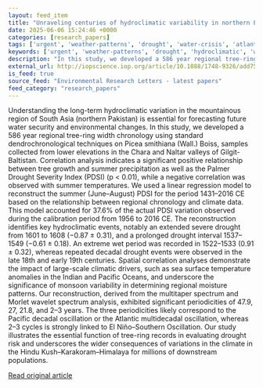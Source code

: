 ```yaml
---
layout: feed_item
title: "Unraveling centuries of hydroclimatic variability in northern Pakistan: insights from tree-ring chronology, drought reconstruction, and ocean–climate interactions"
date: 2025-06-06 15:24:46 +0000
categories: [research_papers]
tags: ['urgent', 'weather-patterns', 'drought', 'water-crisis', 'atlantic-region', 'pacific-region', 'hurricanes', 'oceania', 'el-nino']
keywords: ['urgent', 'weather-patterns', 'drought', 'hydroclimatic', 'water-crisis', 'atlantic-region', 'unraveling', 'centuries']
description: "In this study, we developed a 586 year regional tree-ring width chronology using standard dendrochronological techniques on Picea smithiana (Wall"
external_url: http://iopscience.iop.org/article/10.1088/1748-9326/add755
is_feed: true
source_feed: "Environmental Research Letters - latest papers"
feed_category: "research_papers"
---
```


Understanding the long-term hydroclimatic variation in the mountainous region of South Asia (northern Pakistan) is essential for forecasting future water security and environmental changes. In this study, we developed a 586 year regional tree-ring width chronology using standard dendrochronological techniques on Picea smithiana (Wall.) Boiss, samples collected from lower elevations in the Chara and Naltar valleys of Gilgit-Baltistan. Correlation analysis indicates a significant positive relationship between tree growth and summer precipitation as well as the Palmer Drought Severity Index (PDSI) (p < 0.01), while a negative correlation was observed with summer temperatures. We used a linear regression model to reconstruct the summer (June–August) PDSI for the period 1431–2016 CE based on the relationship between regional chronology and climate data. This model accounted for 37.6% of the actual PDSI variation observed during the calibration period from 1956 to 2016 CE. The reconstruction identifies key hydroclimatic events, notably an extended severe drought from 1601 to 1608 (−0.87 ± 0.31), and a prolonged drought interval 1537–1549 (−0.61 ± 0.18). An extreme wet period was recorded in 1522–1533 (0.91 ± 0.32), whereas repeated decadal drought events were observed in the late 18th and early 19th centuries. Spatial correlation analyses demonstrate the impact of large-scale climatic drivers, such as sea surface temperature anomalies in the Indian and Pacific Oceans, and underscore the significance of monsoon variability in determining regional moisture patterns. Our reconstruction, derived from the multitaper spectrum and Morlet wavelet spectrum analysis, exhibited significant periodicities of 47.9, 27, 21.8, and 2–3 years. The three periodicities likely correspond to the Pacific decadal oscillation or the Atlantic multidecadal oscillation, whereas 2–3 cycles is strongly linked to El Niño–Southern Oscillation. Our study illustrates the essential function of tree-ring records in evaluating drought risk and underscores the wider consequences of variations in the climate in the Hindu Kush–Karakoram–Himalaya for millions of downstream populations.

[Read original article](http://iopscience.iop.org/article/10.1088/1748-9326/add755)
